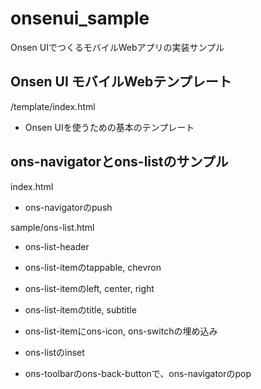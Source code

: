 # onsenui_sample
Onsen UIでつくるモバイルWebアプリの実装サンプル

## Onsen UI モバイルWebテンプレート ##
/template/index.html
- Onsen UIを使うための基本のテンプレート

## ons-navigatorとons-listのサンプル ##
index.html
- ons-navigatorのpush

sample/ons-list.html
- ons-list-header
- ons-list-itemのtappable, chevron
- ons-list-itemのleft, center, right
- ons-list-itemのtitle, subtitle
- ons-list-itemにons-icon, ons-switchの埋め込み
- ons-listのinset

- ons-toolbarのons-back-buttonで、ons-navigatorのpop
